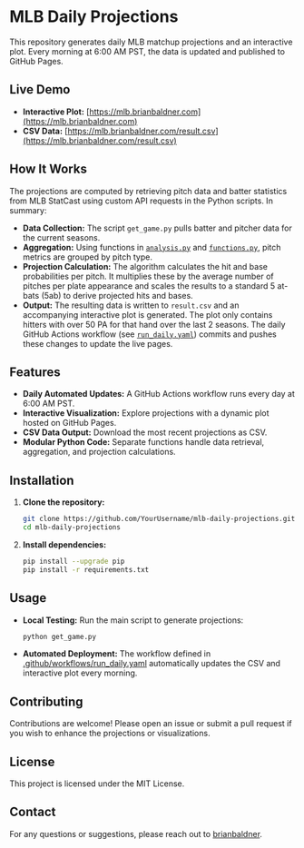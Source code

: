 # MLB Daily Projections

This repository generates daily MLB matchup projections and an interactive plot. Every morning at 6:00 AM PST, the data is updated and published to GitHub Pages.

## Live Demo

- **Interactive Plot:** [https://mlb.brianbaldner.com](https://mlb.brianbaldner.com)
- **CSV Data:** [https://mlb.brianbaldner.com/result.csv](https://mlb.brianbaldner.com/result.csv)

## How It Works

The projections are computed by retrieving pitch data and batter statistics from MLB StatCast using custom API requests in the Python scripts. In summary:
- **Data Collection:** The script `get_game.py` pulls batter and pitcher data for the current seasons.
- **Aggregation:** Using functions in [`analysis.py`](c:\Users\bbald\OneDrive\Desktop\gambling\analysis.py) and [`functions.py`](c:\Users\bbald\OneDrive\Desktop\gambling\functions.py), pitch metrics are grouped by pitch type.
- **Projection Calculation:** The algorithm calculates the hit and base probabilities per pitch. It multiplies these by the average number of pitches per plate appearance and scales the results to a standard 5 at-bats (5ab) to derive projected hits and bases.
- **Output:** The resulting data is written to `result.csv` and an accompanying interactive plot is generated. The plot only contains hitters with over 50 PA for that hand over the last 2 seasons. The daily GitHub Actions workflow (see [`run_daily.yaml`](c:\Users\bbald\OneDrive\Desktop\gambling\.github\workflows\run_daily.yaml)) commits and pushes these changes to update the live pages.

## Features

- **Daily Automated Updates:** A GitHub Actions workflow runs every day at 6:00 AM PST.
- **Interactive Visualization:** Explore projections with a dynamic plot hosted on GitHub Pages.
- **CSV Data Output:** Download the most recent projections as CSV.
- **Modular Python Code:** Separate functions handle data retrieval, aggregation, and projection calculations.

## Installation

1. **Clone the repository:**
   ```bash
   git clone https://github.com/YourUsername/mlb-daily-projections.git
   cd mlb-daily-projections
   ```

2. **Install dependencies:**
   ```bash
   pip install --upgrade pip
   pip install -r requirements.txt
   ```

## Usage

- **Local Testing:** Run the main script to generate projections:
  ```bash
  python get_game.py
  ```

- **Automated Deployment:** The workflow defined in [.github/workflows/run_daily.yaml](c:\Users\bbald\OneDrive\Desktop\gambling\.github\workflows\run_daily.yaml) automatically updates the CSV and interactive plot every morning.

## Contributing

Contributions are welcome! Please open an issue or submit a pull request if you wish to enhance the projections or visualizations.

## License

This project is licensed under the MIT License.

## Contact

For any questions or suggestions, please reach out to [brianbaldner](https://github.com/brianbaldner).
